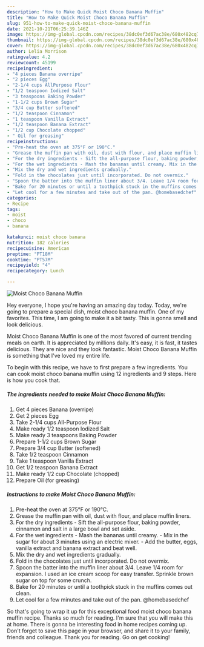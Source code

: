 ```yaml
---
description: "How to Make Quick Moist Choco Banana Muffin"
title: "How to Make Quick Moist Choco Banana Muffin"
slug: 951-how-to-make-quick-moist-choco-banana-muffin
date: 2021-10-21T06:25:39.146Z
image: https://img-global.cpcdn.com/recipes/38dc0ef3d67ac38e/680x482cq70/moist-choco-banana-muffin-recipe-main-photo.jpg
thumbnail: https://img-global.cpcdn.com/recipes/38dc0ef3d67ac38e/680x482cq70/moist-choco-banana-muffin-recipe-main-photo.jpg
cover: https://img-global.cpcdn.com/recipes/38dc0ef3d67ac38e/680x482cq70/moist-choco-banana-muffin-recipe-main-photo.jpg
author: Lelia Morrison
ratingvalue: 4.2
reviewcount: 45199
recipeingredient:
- "4 pieces Banana overripe"
- "2 pieces Egg"
- "2-1/4 cups AllPurpose Flour"
- "1/2 teaspoon Iodized Salt"
- "3 teaspoons Baking Powder"
- "1-1/2 cups Brown Sugar"
- "3/4 cup Butter softened"
- "1/2 teaspoon Cinnamon"
- "1 teaspoon Vanilla Extract"
- "1/2 teaspoon Banana Extract"
- "1/2 cup Chocolate chopped"
- " Oil for greasing"
recipeinstructions:
- "Pre-heat the oven at 375°F or 190°C."
- "Grease the muffin pan with oil, dust with flour, and place muffin liners."
- "For the dry ingredients - Sift the all-purpose flour, baking powder, cinnamon and salt in a large bowl and set aside."
- "For the wet ingredients - Mash the bananas until creamy. Mix in the sugar for about 3 minutes using an electric mixer. Add the butter, eggs, vanilla extract and banana extract and beat well."
- "Mix the dry and wet ingredients gradually."
- "Fold in the chocolates just until incorporated. Do not overmix."
- "Spoon the batter into the muffin liner about 3/4. Leave 1/4 room for expansion. I used an ice cream scoop for easy transfer. Sprinkle brown sugar on top for some crunch."
- "Bake for 20 minutes or until a toothpick stuck in the muffins comes out clean."
- "Let cool for a few minutes and take out of the pan. @homebasedchef"
categories:
- Recipe
tags:
- moist
- choco
- banana

katakunci: moist choco banana 
nutrition: 182 calories
recipecuisine: American
preptime: "PT18M"
cooktime: "PT57M"
recipeyield: "4"
recipecategory: Lunch

---
```



![Moist Choco Banana Muffin](https://img-global.cpcdn.com/recipes/38dc0ef3d67ac38e/680x482cq70/moist-choco-banana-muffin-recipe-main-photo.jpg)

Hey everyone, I hope you're having an amazing day today. Today, we're going to prepare a special dish, moist choco banana muffin. One of my favorites. This time, I am going to make it a bit tasty. This is gonna smell and look delicious.



Moist Choco Banana Muffin is one of the most favored of current trending meals on earth. It is appreciated by millions daily. It's easy, it is fast, it tastes delicious. They are nice and they look fantastic. Moist Choco Banana Muffin is something that I've loved my entire life.


To begin with this recipe, we have to first prepare a few ingredients. You can cook moist choco banana muffin using 12 ingredients and 9 steps. Here is how you cook that.

<!--inarticleads1-->

##### The ingredients needed to make Moist Choco Banana Muffin:

1. Get 4 pieces Banana (overripe)
1. Get 2 pieces Egg
1. Take 2-1/4 cups All-Purpose Flour
1. Make ready 1/2 teaspoon Iodized Salt
1. Make ready 3 teaspoons Baking Powder
1. Prepare 1-1/2 cups Brown Sugar
1. Prepare 3/4 cup Butter (softened)
1. Take 1/2 teaspoon Cinnamon
1. Take 1 teaspoon Vanilla Extract
1. Get 1/2 teaspoon Banana Extract
1. Make ready 1/2 cup Chocolate (chopped)
1. Prepare  Oil (for greasing)




<!--inarticleads2-->

##### Instructions to make Moist Choco Banana Muffin:

1. Pre-heat the oven at 375°F or 190°C.
1. Grease the muffin pan with oil, dust with flour, and place muffin liners.
1. For the dry ingredients - Sift the all-purpose flour, baking powder, cinnamon and salt in a large bowl and set aside.
1. For the wet ingredients - Mash the bananas until creamy. - Mix in the sugar for about 3 minutes using an electric mixer. - Add the butter, eggs, vanilla extract and banana extract and beat well.
1. Mix the dry and wet ingredients gradually.
1. Fold in the chocolates just until incorporated. Do not overmix.
1. Spoon the batter into the muffin liner about 3/4. Leave 1/4 room for expansion. I used an ice cream scoop for easy transfer. Sprinkle brown sugar on top for some crunch.
1. Bake for 20 minutes or until a toothpick stuck in the muffins comes out clean.
1. Let cool for a few minutes and take out of the pan. @homebasedchef




So that's going to wrap it up for this exceptional food moist choco banana muffin recipe. Thanks so much for reading. I'm sure that you will make this at home. There is gonna be interesting food in home recipes coming up. Don't forget to save this page in your browser, and share it to your family, friends and colleague. Thank you for reading. Go on get cooking!
